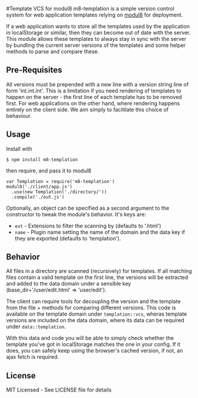 #Template VCS for modul8
m8-templation is a simple version control system for web application templates relying on [modul8](https://github.com/clux/modul8) for deployment.

If a web application wants to store all the templates used by the application in localStorage or similar, then they can become out of date with the server.
This module allows these templates to always stay in sync with the server by bundling the current server versions of the templates and some helper methods to parse and compare these.

## Pre-Requisites
All versions must be prepended with a new line with a version string line of form 'int.int.int'.
This is a limitation if you need rendering of templates to happen on the server - the first line of each template has to be removed first.
For web applications on the other hand, where rendering happens entirely on the client side. We aim simply to facitilate this choice of behaviour.

## Usage
Install with

    $ npm install m8-templation

then require, and pass it to modul8

    var Templation = require('m8-templation')
    modul8('./client/app.js')
      .use(new Templation('./directory/'))
      .compile('./out.js')

Optionally, an object can be specified as a second argument to the constructor to tweak the module's behavior. It's keys are:

- `ext` - Extensions to filter the scanning by (defaults to '.html')
- `name` - Plugin name setting the name of the domain and the data key if they are exported (defaults to 'templation').


## Behavior
All files in a directory are scanned (recursively) for templates. If all matching files contain a valid template on the first line,
the versions will be extracted and added to the data domain under a sensible key (base_dir+'/user/edit.html' => 'user/edit').

The client can require tools for decoupling the version and the template from the file + methods for comparing different versions.
This code is available on the template domain under `templation::vcs`, wheras template versions are included on the data domain, where its data can be
required under `data::templation`.

With this data and code you will be able to simply check whether the template you've got in localStorage matches the one in your config.
If it does, you can safely keep using the browser's cached version, if not, an ajax fetch is required.


## License
MIT Licensed - See LICENSE file for details
